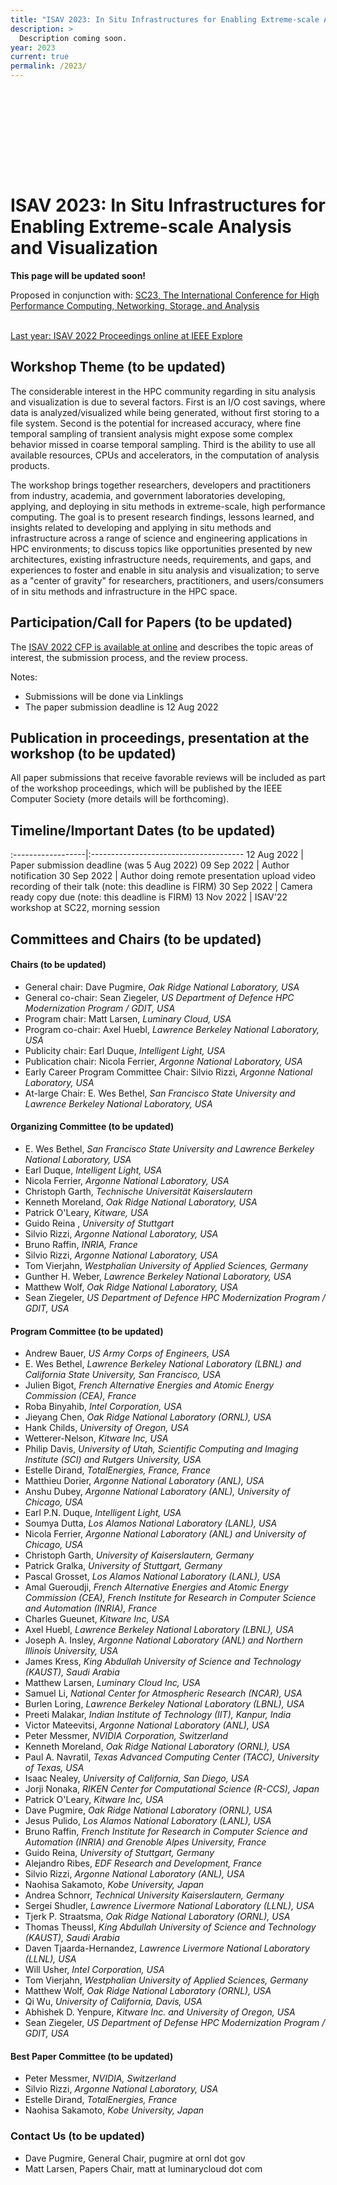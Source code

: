 ```yaml
---
title: "ISAV 2023: In Situ Infrastructures for Enabling Extreme-scale Analysis and Visualization"
description: >
  Description coming soon.
year: 2023
current: true
permalink: /2023/
---
```


<style type="text/css">

      #isav-sc23-banner {
                margin: 2px 2px 2px 2px;
                background: url("/2022/ISAV22_logo_ewb.png") 0 0 no-repeat;
                height: 130px;
                border: 0px solid white;
                border-bottom: 0px solid beige;
                align: center;
      }

</style>

<div id="isav-sc23-banner"> </div>

# ISAV 2023: In Situ Infrastructures for Enabling Extreme-scale Analysis and Visualization

<p style="text-align: center;" markdown="1">

**This page will be updated soon!**
<br>

Proposed in conjunction with: [SC23, The International Conference for High Performance Computing, Networking, Storage, and Analysis](https://sc23.supercomputing.org) <br>
<br>
<!-- [Sunday 13 November 2022, 8:30am -- 12:00pm CST, Room C143-149](https://sc22.supercomputing.org/session/?sess=sess426) <br> -->

  
  [Last year: ISAV 2022 Proceedings online at IEEE Explore](https://www.computer.org/csdl/proceedings/isav/2022/1KmFMp41c9a) <br>

</p>

## Workshop Theme (to be updated)
The considerable interest in the HPC community regarding in situ analysis and visualization is due to several factors. First is an I/O cost savings, where data is analyzed/visualized while being generated, without first storing to a file system. Second is the potential for increased accuracy, where fine temporal sampling of transient analysis might expose some complex behavior missed in coarse temporal sampling. Third is the ability to use all available resources, CPUs and accelerators, in the computation of analysis products.

The workshop brings together researchers, developers and practitioners from industry, academia, and government laboratories developing, applying, and deploying in situ methods in extreme-scale, high performance computing. The goal is to present research findings, lessons learned, and insights related to developing and applying in situ methods and infrastructure across a range of science and engineering applications in HPC environments; to discuss topics like opportunities presented by new architectures, existing infrastructure needs, requirements, and gaps, and experiences to foster and enable in situ analysis and visualization; to serve as a "center of gravity" for researchers, practitioners, and users/consumers of in situ methods and infrastructure in the HPC space.


## Participation/Call for Papers (to be updated)

The [ISAV 2022 CFP is available at online](https://docs.google.com/document/d/1peyITGQUo5oVxsH8DSnSZN4EMj_EqjycyJZ7ZOFMFBM/)  and describes the topic areas of interest, the submission process,  and the review process.

Notes:
* Submissions will be done via Linklings
* The paper submission deadline is 12 Aug 2022

## Publication in proceedings, presentation at the workshop (to be updated)
All paper submissions that receive favorable reviews will be included as part
of the workshop proceedings, which will be published by the IEEE Computer Society
(more details will be forthcoming).

## Timeline/Important Dates (to be updated)

:------------------|:--------------------------------------
12 Aug 2022        | Paper submission deadline (was 5 Aug 2022)
09 Sep 2022        | Author notification 
30 Sep 2022        | Author doing remote presentation upload video recording of their talk (note: this deadline is FIRM)
30 Sep 2022        | Camera ready copy due (note: this deadline is FIRM)
13 Nov 2022        | ISAV'22 workshop at SC22, morning session

## Committees and Chairs (to be updated)

#### Chairs (to be updated)

  * General chair: Dave Pugmire,  *Oak Ridge National Laboratory, USA*
  * General co-chair: Sean Ziegeler, *US Department of Defence HPC Modernization Program / GDIT, USA*
  * Program chair: Matt Larsen, *Luminary Cloud, USA*
  * Program co-chair: Axel Huebl, *Lawrence Berkeley National Laboratory, USA*
  * Publicity chair: Earl Duque, *Intelligent Light, USA*
  * Publication chair: Nicola Ferrier, *Argonne National Laboratory, USA*
  * Early Career Program Committee Chair: Silvio Rizzi, *Argonne National Laboratory, USA*
  * At-large Chair:  E. Wes Bethel, *San Francisco State University and Lawrence Berkeley National Laboratory, USA*

#### Organizing Committee (to be updated)

  * E. Wes Bethel, *San Francisco State University and Lawrence Berkeley National Laboratory, USA*
  * Earl Duque, *Intelligent Light, USA*
  * Nicola Ferrier, *Argonne National Laboratory, USA*
  * Christoph Garth, *Technische Universit&auml;t Kaiserslautern*
  * Kenneth Moreland, *Oak Ridge National Laboratory, USA*
  * Patrick O'Leary, *Kitware, USA*
  * Guido Reina , *University of Stuttgart*
  * Silvio Rizzi,  *Argonne National Laboratory, USA*
  * Bruno Raffin, *INRIA, France*
  * Silvio Rizzi,  *Argonne National Laboratory, USA*
  * Tom Vierjahn, *Westphalian University of Applied Sciences, Germany*
  * Gunther H. Weber, *Lawrence Berkeley National Laboratory, USA*
  * Matthew Wolf, *Oak Ridge National Laboratory, USA*
  * Sean Ziegeler, *US Department of Defence HPC Modernization Program / GDIT, USA*

#### Program Committee (to be updated)

  * Andrew Bauer, *US Army Corps of Engineers, USA*
  * E. Wes Bethel, *Lawrence Berkeley National Laboratory (LBNL) and California State University, San Francisco, USA*
  * Julien Bigot, *French Alternative Energies and Atomic Energy Commission (CEA), France*
  * Roba Binyahib, *Intel Corporation, USA*
  * Jieyang Chen, *Oak Ridge National Laboratory (ORNL), USA*
  * Hank Childs, *University of Oregon, USA*
  * Wetterer-Nelson, *Kitware Inc, USA*
  * Philip Davis, *University of Utah, Scientific Computing and Imaging Institute (SCI) and Rutgers University, USA*
  * Estelle Dirand, *TotalEnergies, France, France*
  * Matthieu Dorier, *Argonne National Laboratory (ANL), USA*
  * Anshu Dubey, *Argonne National Laboratory (ANL), University of Chicago, USA*
  * Earl P.N. Duque, *Intelligent Light, USA*
  * Soumya Dutta, *Los Alamos National Laboratory (LANL), USA*
  * Nicola Ferrier, *Argonne National Laboratory (ANL) and University of Chicago, USA*
  * Christoph Garth, *University of Kaiserslautern, Germany*
  * Patrick Gralka, *University of Stuttgart, Germany*
  * Pascal Grosset, *Los Alamos National Laboratory (LANL), USA*
  * Amal Gueroudji, *French Alternative Energies and Atomic Energy Commission (CEA), French Institute for Research in Computer Science and Automation (INRIA), France*
  * Charles Gueunet, *Kitware Inc, USA*
  * Axel Huebl, *Lawrence Berkeley National Laboratory (LBNL), USA*
  * Joseph A. Insley, *Argonne National Laboratory (ANL) and Northern Illinois University, USA*
  * James Kress, *King Abdullah University of Science and Technology (KAUST), Saudi Arabia*
  * Matthew Larsen, *Luminary Cloud Inc, USA*
  * Samuel Li, *National Center for Atmospheric Research (NCAR), USA*
  * Burlen Loring, *Lawrence Berkeley National Laboratory (LBNL), USA*
  * Preeti Malakar, *Indian Institute of Technology (IIT), Kanpur, India*
  * Victor Mateevitsi, *Argonne National Laboratory (ANL), USA*
  * Peter Messmer, *NVIDIA Corporation, Switzerland*
  * Kenneth Moreland, *Oak Ridge National Laboratory (ORNL), USA*
  * Paul A. Navratil, *Texas Advanced Computing Center (TACC), University of Texas, USA*
  * Isaac Nealey, *University of California, San Diego, USA*
  * Jorji Nonaka, *RIKEN Center for Computational Science (R-CCS), Japan*
  * Patrick O'Leary, *Kitware Inc, USA*
  * Dave Pugmire, *Oak Ridge National Laboratory (ORNL), USA*
  * Jesus Pulido, *Los Alamos National Laboratory (LANL), USA*
  * Bruno Raffin, *French Institute for Research in Computer Science and Automation (INRIA) and  Grenoble Alpes University, France*
  * Guido Reina, *University of Stuttgart, Germany*
  * Alejandro Ribes, *EDF Research and Development, France*
  * Silvio Rizzi, *Argonne National Laboratory (ANL), USA*
  * Naohisa Sakamoto, *Kobe University, Japan*
  * Andrea Schnorr, *Technical University Kaiserslautern, Germany*
  * Sergei Shudler, *Lawrence Livermore National Laboratory (LLNL), USA*
  * Tjerk P. Straatsma, *Oak Ridge National Laboratory (ORNL), USA*
  * Thomas Theussl, *King Abdullah University of Science and Technology (KAUST), Saudi Arabia*
  * Daven Tjaarda-Hernandez, *Lawrence Livermore National Laboratory (LLNL), USA*
  * Will Usher, *Intel Corporation, USA*
  * Tom Vierjahn, *Westphalian University of Applied Sciences, Germany*
  * Matthew Wolf, *Oak Ridge National Laboratory (ORNL), USA*
  * Qi Wu, *University of California, Davis, USA*
  * Abhishek D. Yenpure, *Kitware Inc. and  University of Oregon, USA*
  * Sean Ziegeler, *US Department of Defense HPC Modernization Program / GDIT, USA*

#### Best Paper Committee (to be updated)
  * Peter Messmer, *NVIDIA, Switzerland*
  * Silvio Rizzi,  *Argonne National Laboratory, USA*
  * Estelle	Dirand, *TotalEnergies, France*
  * Naohisa Sakamoto, *Kobe University, Japan*

### Contact Us (to be updated)
 * Dave Pugmire, General Chair, pugmire at ornl dot gov
 * Matt Larsen, Papers Chair, matt at luminarycloud dot com


